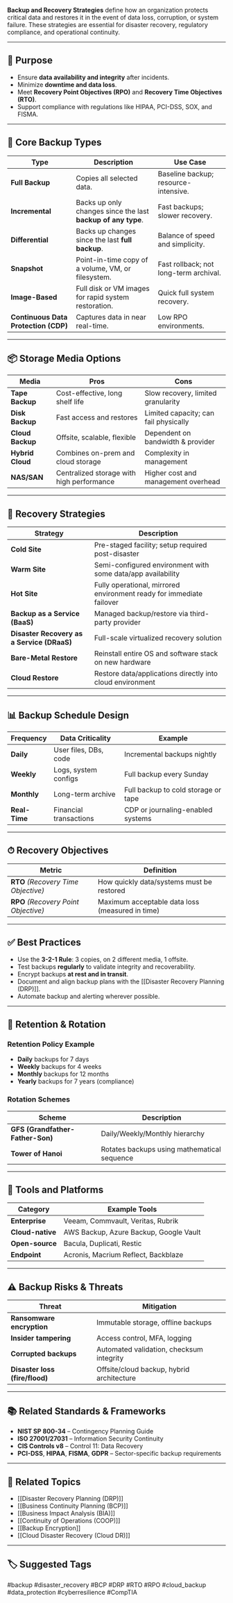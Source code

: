 **Backup and Recovery Strategies** define how an organization protects critical data and restores it in the event of data loss, corruption, or system failure. These strategies are essential for disaster recovery, regulatory compliance, and operational continuity.

---

## 🎯 Purpose

- Ensure **data availability and integrity** after incidents.
- Minimize **downtime and data loss**.
- Meet **Recovery Point Objectives (RPO)** and **Recovery Time Objectives (RTO)**.
- Support compliance with regulations like HIPAA, PCI-DSS, SOX, and FISMA.

---

## 🧱 Core Backup Types

| Type            | Description                                                           | Use Case                               |
|-----------------|-----------------------------------------------------------------------|----------------------------------------|
| **Full Backup**  | Copies all selected data.                                             | Baseline backup; resource-intensive.   |
| **Incremental**  | Backs up only changes since the last **backup of any type**.         | Fast backups; slower recovery.         |
| **Differential**| Backs up changes since the last **full backup**.                      | Balance of speed and simplicity.       |
| **Snapshot**     | Point-in-time copy of a volume, VM, or filesystem.                   | Fast rollback; not long-term archival. |
| **Image-Based**  | Full disk or VM images for rapid system restoration.                 | Quick full system recovery.            |
| **Continuous Data Protection (CDP)** | Captures data in near real-time.                      | Low RPO environments.                  |

---

## 📦 Storage Media Options

| Media            | Pros                                      | Cons                                 |
|------------------|-------------------------------------------|--------------------------------------|
| **Tape Backup**   | Cost-effective, long shelf life           | Slow recovery, limited granularity   |
| **Disk Backup**   | Fast access and restores                  | Limited capacity; can fail physically|
| **Cloud Backup**  | Offsite, scalable, flexible               | Dependent on bandwidth & provider    |
| **Hybrid Cloud**  | Combines on-prem and cloud storage        | Complexity in management             |
| **NAS/SAN**       | Centralized storage with high performance | Higher cost and management overhead  |

---

## 🔁 Recovery Strategies

| Strategy                  | Description                                                                 |
|---------------------------|-----------------------------------------------------------------------------|
| **Cold Site**              | Pre-staged facility; setup required post-disaster                          |
| **Warm Site**              | Semi-configured environment with some data/app availability                |
| **Hot Site**               | Fully operational, mirrored environment ready for immediate failover       |
| **Backup as a Service (BaaS)** | Managed backup/restore via third-party provider                         |
| **Disaster Recovery as a Service (DRaaS)** | Full-scale virtualized recovery solution                           |
| **Bare-Metal Restore**     | Reinstall entire OS and software stack on new hardware                     |
| **Cloud Restore**          | Restore data/applications directly into cloud environment                  |

---

## 📊 Backup Schedule Design

| Frequency       | Data Criticality         | Example                                   |
|------------------|---------------------------|--------------------------------------------|
| **Daily**        | User files, DBs, code      | Incremental backups nightly                |
| **Weekly**       | Logs, system configs       | Full backup every Sunday                   |
| **Monthly**      | Long-term archive          | Full backup to cold storage or tape        |
| **Real-Time**    | Financial transactions     | CDP or journaling-enabled systems          |

---

## ⏱ Recovery Objectives

| Metric | Definition |
|--------|------------|
| **RTO** *(Recovery Time Objective)* | How quickly data/systems must be restored |
| **RPO** *(Recovery Point Objective)* | Maximum acceptable data loss (measured in time) |

---

## ✅ Best Practices

- Use the **3-2-1 Rule**: 3 copies, on 2 different media, 1 offsite.
- Test backups **regularly** to validate integrity and recoverability.
- Encrypt backups **at rest and in transit**.
- Document and align backup plans with the [[Disaster Recovery Planning (DRP)]].
- Automate backup and alerting wherever possible.

---

## 🔄 Retention & Rotation

### Retention Policy Example

- **Daily** backups for 7 days  
- **Weekly** backups for 4 weeks  
- **Monthly** backups for 12 months  
- **Yearly** backups for 7 years (compliance)

### Rotation Schemes

| Scheme                  | Description                                     |
|--------------------------|-------------------------------------------------|
| **GFS (Grandfather-Father-Son)** | Daily/Weekly/Monthly hierarchy            |
| **Tower of Hanoi**       | Rotates backups using mathematical sequence     |

---

## 🧰 Tools and Platforms

| Category         | Example Tools                                  |
|------------------|------------------------------------------------|
| **Enterprise**    | Veeam, Commvault, Veritas, Rubrik             |
| **Cloud-native**  | AWS Backup, Azure Backup, Google Vault        |
| **Open-source**   | Bacula, Duplicati, Restic                     |
| **Endpoint**      | Acronis, Macrium Reflect, Backblaze           |

---

## ⚠️ Backup Risks & Threats

| Threat                     | Mitigation                                   |
|----------------------------|----------------------------------------------|
| **Ransomware encryption**   | Immutable storage, offline backups          |
| **Insider tampering**       | Access control, MFA, logging                |
| **Corrupted backups**       | Automated validation, checksum integrity    |
| **Disaster loss (fire/flood)**| Offsite/cloud backup, hybrid architecture  |


---

## 📚 Related Standards & Frameworks

- **NIST SP 800-34** – Contingency Planning Guide  
- **ISO 27001/27031** – Information Security Continuity  
- **CIS Controls v8** – Control 11: Data Recovery  
- **PCI-DSS**, **HIPAA**, **FISMA**, **GDPR** – Sector-specific backup requirements  

---

## 🧩 Related Topics

- [[Disaster Recovery Planning (DRP)]]
- [[Business Continuity Planning (BCP)]]
- [[Business Impact Analysis (BIA)]]
- [[Continuity of Operations (COOP)]]
- [[Backup Encryption]]
- [[Cloud Disaster Recovery (Cloud DR)]]

---

## 🏷 Suggested Tags

#backup #disaster_recovery #BCP #DRP #RTO #RPO #cloud_backup #data_protection #cyberresilience #CompTIA

